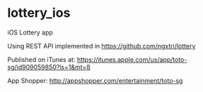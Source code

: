 lottery_ios
===========

iOS Lottery app

Using REST API implemented in https://github.com/ngxtri/lottery

Published on iTunes at: https://itunes.apple.com/us/app/toto-sg/id909059850?ls=1&mt=8

App Shopper: http://appshopper.com/entertainment/toto-sg
